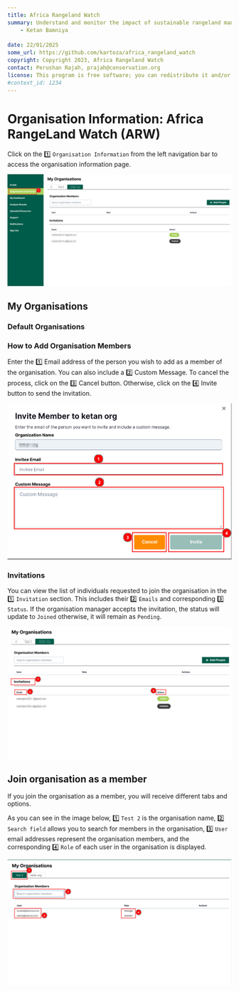 ```yaml
---
title: Africa Rangeland Watch
summary: Understand and monitor the impact of sustainable rangeland management in Africa.
    - Ketan Bamniya
    
date: 22/01/2025
some_url: https://github.com/kartoza/africa_rangeland_watch
copyright: Copyright 2023, Africa Rangeland Watch
contact: Perushan Rajah, prajah@conservation.org
license: This program is free software; you can redistribute it and/or modify it under the terms of the GNU Affero General Public License as published by the Free Software Foundation; either version 3 of the License, or (at your option) any later version.
#context_id: 1234
---
```


# Organisation Information: Africa RangeLand Watch (ARW)

Click on the 1️⃣ `Organisation Information` from the left navigation bar to access the organisation information page.

[![Organisation Information Page](./img/guide-organisation-img-1.png)](./img/guide-organisation-img-1.png)

## My Organisations

### Default Organisations

### How to Add Organisation Members

Enter the 1️⃣ Email address of the person you wish to add as a member of the organisation. You can also include a 2️⃣ Custom Message. To cancel the process, click on the 3️⃣ Cancel button. Otherwise, click on the 4️⃣ Invite button to send the invitation.

[![Add Member Form](./img/guide-organisation-img-2.png)](./img/guide-organisation-img-2.png)

### Invitations

You can view the list of individuals requested to join the organisation in the 1️⃣ `Invitation` section. This includes their 2️⃣ `Emails` and corresponding 3️⃣ `Status`. If the organisation manager accepts the invitation, the status will update to `Joined` otherwise, it will remain as `Pending`.

[![Invitations](./img/guide-organisation-img-3.png)](./img/guide-organisation-img-3.png)

## Join organisation as a member

If you join the organisation as a member, you will receive different tabs and options.

As you can see in the image below, 1️⃣ `Test 2` is the organisation name, 2️⃣ `Search field` allows you to search for members in the organisation, 3️⃣ `User` email addresses represent the organisation members, and the corresponding 4️⃣ `Role` of each user in the organisation is displayed.

[![Join Organisation As Member UI](./img/guide-organisation-img-4.png)](./img/guide-organisation-img-4.png)
